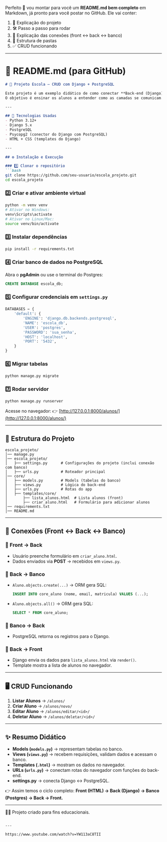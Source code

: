 Perfeito 🚀 vou montar para você um **README.md bem completo** em Markdown, já pronto para você postar no GitHub. Ele vai conter:

1. 📖 Explicação do projeto
2. 🛠️ Passo a passo para rodar
3. 🔗 Explicação das conexões (front ↔ back ↔ banco)
4. 📂 Estrutura de pastas
5. ✅ CRUD funcionando

---

# 📌 README.md (para GitHub)

````markdown
# 🏫 Projeto Escola – CRUD com Django + PostgreSQL

Este projeto é um exemplo didático de como conectar **Back-end (Django)** com **Front-end (HTML, CSS, JS)** e **Banco de Dados (PostgreSQL)**.  
O objetivo é ensinar os alunos a entender como as camadas se comunicam.

---

## 🚀 Tecnologias Usadas
- Python 3.12+
- Django 5.x
- PostgreSQL
- Psycopg2 (conector do Django com PostgreSQL)
- HTML + CSS (templates do Django)

---

## ⚙️ Instalação e Execução

### 1️⃣ Clonar o repositório
```bash
git clone https://github.com/seu-usuario/escola_projeto.git
cd escola_projeto
````

### 2️⃣ Criar e ativar ambiente virtual

```bash
python -m venv venv
# Ativar no Windows:
venv\Scripts\activate
# Ativar no Linux/Mac:
source venv/bin/activate
```

### 3️⃣ Instalar dependências

```bash
pip install -r requirements.txt
```

### 4️⃣ Criar banco de dados no PostgreSQL

Abra o **pgAdmin** ou use o terminal do Postgres:

```sql
CREATE DATABASE escola_db;
```

### 5️⃣ Configurar credenciais em `settings.py`

```python
DATABASES = {
    'default': {
        'ENGINE': 'django.db.backends.postgresql',
        'NAME': 'escola_db',
        'USER': 'postgres',
        'PASSWORD': 'sua_senha',
        'HOST': 'localhost',
        'PORT': '5432',
    }
}
```

### 6️⃣ Migrar tabelas

```bash
python manage.py migrate
```

### 7️⃣ Rodar servidor

```bash
python manage.py runserver
```

Acesse no navegador:
👉 [http://127.0.0.1:8000/alunos/](http://127.0.0.1:8000/alunos/)

---

## 🧩 Estrutura do Projeto

```
escola_projeto/
│── manage.py
│── escola_projeto/
│   ├── settings.py      # Configurações do projeto (inclui conexão com banco)
│   ├── urls.py          # Roteador principal
│── core/
│   ├── models.py        # Models (tabelas do banco)
│   ├── views.py         # Lógica do back-end
│   ├── urls.py          # Rotas do app
│   ├── templates/core/
│       ├── lista_alunos.html  # Lista alunos (front)
│       ├── criar_aluno.html   # Formulário para adicionar alunos
│── requirements.txt
│── README.md
```

---

## 🔗 Conexões (Front ↔ Back ↔ Banco)

### 📌 Front → Back

* Usuário preenche formulário em `criar_aluno.html`.
* Dados enviados via **POST** → recebidos em `views.py`.

### 📌 Back → Banco

* `Aluno.objects.create(...)` → ORM gera SQL:

  ```sql
  INSERT INTO core_aluno (nome, email, matricula) VALUES (...);
  ```
* `Aluno.objects.all()` → ORM gera SQL:

  ```sql
  SELECT * FROM core_aluno;
  ```

### 📌 Banco → Back

* PostgreSQL retorna os registros para o Django.

### 📌 Back → Front

* Django envia os dados para `lista_alunos.html` via `render()`.
* Template mostra a lista de alunos no navegador.

---

## 🖥️ CRUD Funcionando

1. **Listar Alunos** → `/alunos/`
2. **Criar Aluno** → `/alunos/novo/`
3. **Editar Aluno** → `/alunos/editar/<id>/`
4. **Deletar Aluno** → `/alunos/deletar/<id>/`

---

## ✨ Resumo Didático

* **Models (`models.py`)** → representam tabelas no banco.
* **Views (`views.py`)** → recebem requisições, validam dados e acessam o banco.
* **Templates (`.html`)** → mostram os dados no navegador.
* **URLs (`urls.py`)** → conectam rotas do navegador com funções do back-end.
* **settings.py** → conecta Django ↔ PostgreSQL.

👉 Assim temos o ciclo completo:
**Front (HTML) → Back (Django) → Banco (Postgres) → Back → Front.**

---

👨‍🏫 Projeto criado para fins educacionais.

```

---

https://www.youtube.com/watch?v=YW113aC8TII
